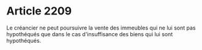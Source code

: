 # Article 2209

Le créancier ne peut poursuivre la vente des immeubles qui ne lui sont pas hypothéqués que dans le cas d'insuffisance des biens qui lui sont hypothéqués.
